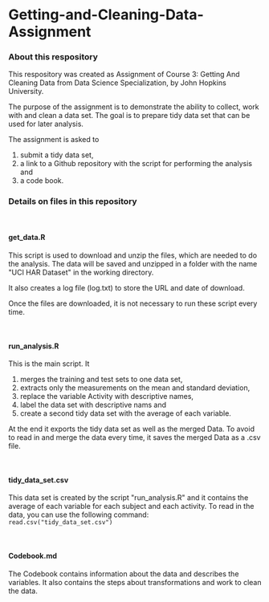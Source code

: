 Getting-and-Cleaning-Data-Assignment
================

### **About this respository**

This respository was created as Assignment of Course 3: Getting And
Cleaning Data from Data Science Specialization, by John Hopkins
University.

The purpose of the assignment is to demonstrate the ability to collect, work with and clean a data set. The goal is to prepare tidy data set that can be used for later analysis.

The assignment is asked to  
1. submit a tidy data set,  
2. a link to a Github repository with the script for performing the analysis and  
3. a code book. 


### **Details on files in this repository**  

<br>

####  **get_data.R**  

This script is used to download and unzip the files, which are needed to do the
analysis. The data will be saved and unzipped in a folder with the name "UCI HAR
Dataset" in the working directory.  

It also creates a log file (log.txt) to store the URL and date of download.

Once the files are downloaded, it is not necessary to run these script every time.

<br>

#### **run_analysis.R**  

This is the main script. It  
1. merges the training and test sets to one data set,  
2. extracts only the measurements on the mean and standard deviation,  
3. replace the variable Activity with descriptive names,  
4. label the data set with descriptive nams and  
5. create a second tidy data set with the average of each variable.  

At the end it exports the tidy data set as well as the merged Data. To avoid to read in and merge the data every time, it saves the merged Data as a .csv file.

<br>

#### **tidy_data_set.csv**  

This data set is created by the script "run_analysis.R" and it contains the average of each variable for each subject and each activity. To read in the data, you can use the following command:  
`read.csv("tidy_data_set.csv")`  

<br>

#### **Codebook.md**  

The Codebook contains information about the data and describes the variables. It also contains the steps about transformations and work to clean the data.
